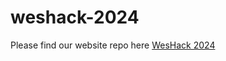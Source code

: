 # weshack-2024
Please find our website repo here [WesHack 2024](https://github.com/ananafrida/dummy-hackathon)
